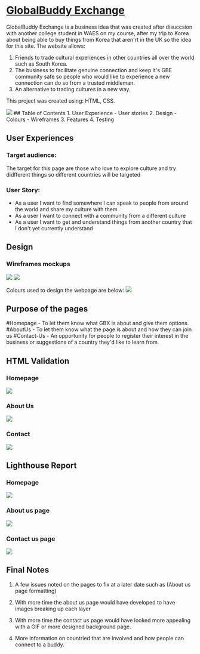<a href="https://queenvicki.github.io/Project_1/"> <h1>GlobalBuddy Exchange </h1> <a>

GlobalBuddy Exchange is a business idea that was created after disuccsion with another college student in WAES on my course, after my trip to Korea about being able to buy things from Korea that aren'rt in the UK so the idea for this site. The website allows:

1. Friends to trade cultural experiences in other countries all over the world such as South Korea.
2. The business to facilitate genuine connection and keep it's GBE community safe so people who would like to experience a new connection can do so from a trusted middleman.
3. An alternative to trading cultures in a new way.

This project was created using: HTML, CSS.

<img src="Assets/Images/Byte website responsiveness photo.png">
## Table of Contents
1. User Experience
- User stories
2. Design 
- Colours 
- Wireframes
3. Features
4. Testing

<h2> User Experiences </h2>

<h3> Target audience: </h3>
The target for this page are those who love to explore culture and try didfferent things so different countries will be targeted

<h3> User Story: </h3>

- As a user I want to find somewhere I can speak to people from around the world and share my culture with them
- As a user I want to connect with a community from a different culture
- As a user I want to get and understand things from another country that I don't yet currently understand

<h2> Design </h2>
<h3> Wireframes mockups</h3>
<img src="Assets/Images/Design/Homepage and About us page draft.jpg">
<img src="Assets/Images/Design/Contact us page draft.jpg">

Colours used to design the webpage are below:
<img src="Assets/Images/color palette.png">

<h2> Purpose of the pages </h2>
#Homepage - To let them know what GBX is about and give them options. 
#AboutUs - To let them know what the page is about and how they can join us 
#Contact-Us - An opportunity for people to register their interest in the business or suggestions of a country they'd like to learn from.

<h2> HTML Validation </h2>
<h3> Homepage </h3>
<img src="Assets/Images/Validator checks/Homepage HTML validator.jpg">
<br>
<h3> About Us </h3>
<img src="Assets/Images/Validator checks/About us page HTML.jpg">
<br>
<h3> Contact </h3>
<img src="Assets/Images/Validator checks/Contact Us HTML validator.jpg">

<h2> Lighthouse Report</h2>

<h3> Homepage </h3>
<img src="Assets/Images/Lighthouse report_home.png">

<h3> About us page </h3>
<img src="Assets/Images/Lighthouse report_about.png">

<h3> Contact us page </h3>
<img src="Assets/Images/Lighthouse report_contact.png">

<h2> Final Notes</h2>
<ol>
<li>
<p> A few issues noted on the pages to fix at a later date such as (About us page formatting) </p>
</li>
<li>
<p> With more time the about us page would have developed to have images breaking up each layer </p>
</li>
<li>
<p>With more time the contact us page would have looked more appealing with a GIF or more designed background page. 
</p>
</li>
<li>
<p> More information on countried that are involved and how people can connect to a buddy. </p>
</li>
</ol>
